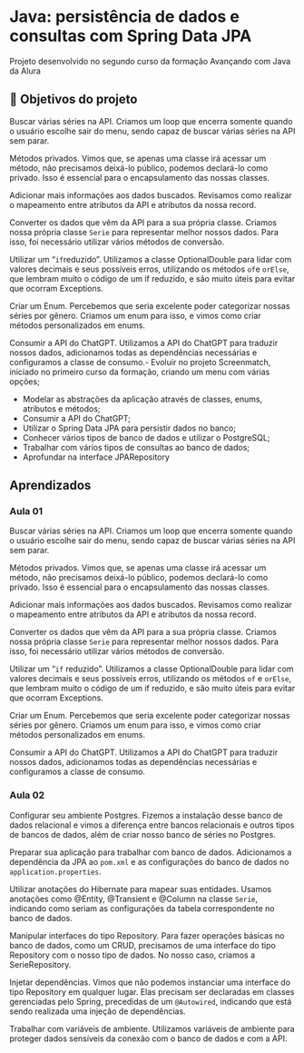 # Java: persistência de dados e consultas com Spring Data JPA

Projeto desenvolvido no segundo curso da formação Avançando com Java da Alura


## 🔨 Objetivos do projeto

Buscar várias séries na API. Criamos um loop que encerra somente quando o usuário escolhe sair do menu, sendo capaz de buscar várias séries na API sem parar.

Métodos privados. Vimos que, se apenas uma classe irá acessar um método, não precisamos deixá-lo público, podemos declará-lo como privado. Isso é essencial para o encapsulamento das nossas classes.

Adicionar mais informações aos dados buscados. Revisamos como realizar o mapeamento entre atributos da API e atributos da nossa record.

Converter os dados que vêm da API para a sua própria classe. Criamos nossa própria classe `Serie` para representar melhor nossos dados. Para isso, foi necessário utilizar vários métodos de conversão.

Utilizar um “`if`reduzido”. Utilizamos a classe OptionalDouble para lidar com valores decimais e seus possíveis erros, utilizando os métodos `of`e `orElse`, que lembram muito o código de um if reduzido, e são muito úteis para evitar que ocorram Exceptions.

Criar um Enum. Percebemos que seria excelente poder categorizar nossas séries por gênero. Criamos um enum para isso, e vimos como criar métodos personalizados em enums.

Consumir a API do ChatGPT. Utilizamos a API do ChatGPT para traduzir nossos dados, adicionamos todas as dependências necessárias e configuramos a classe de consumo.- Evoluir no projeto Screenmatch, iniciado no primeiro curso da formação, criando um menu com várias opções;
- Modelar as abstrações da aplicação através de classes, enums, atributos e métodos;
- Consumir a API do ChatGPT;
- Utilizar o Spring Data JPA para persistir dados no banco;
- Conhecer vários tipos de banco de dados e utilizar o PostgreSQL;
- Trabalhar com vários tipos de consultas ao banco de dados;
- Aprofundar na interface JPARepository

## Aprendizados

### Aula 01

Buscar várias séries na API. Criamos um loop que encerra somente quando o usuário escolhe sair do menu, sendo capaz de buscar várias séries na API sem parar.

Métodos privados. Vimos que, se apenas uma classe irá acessar um método, não precisamos deixá-lo público, podemos declará-lo como privado. Isso é essencial para o encapsulamento das nossas classes.

Adicionar mais informações aos dados buscados. Revisamos como realizar o mapeamento entre atributos da API e atributos da nossa record.

Converter os dados que vêm da API para a sua própria classe. Criamos nossa própria classe `Serie` para representar melhor nossos dados. Para isso, foi necessário utilizar vários métodos de conversão.

Utilizar um “`if` reduzido”. Utilizamos a classe OptionalDouble para lidar com valores decimais e seus possíveis erros, utilizando os métodos `of` e `orElse`, que lembram muito o código de um if reduzido, e são muito úteis para evitar que ocorram Exceptions.

Criar um Enum. Percebemos que seria excelente poder categorizar nossas séries por gênero. Criamos um enum para isso, e vimos como criar métodos personalizados em enums.

Consumir a API do ChatGPT. Utilizamos a API do ChatGPT para traduzir nossos dados, adicionamos todas as dependências necessárias e configuramos a classe de consumo.

### Aula 02

Configurar seu ambiente Postgres. Fizemos a instalação desse banco de dados relacional e vimos a diferença entre bancos relacionais e outros tipos de bancos de dados, além de criar nosso banco de séries no Postgres.

Preparar sua aplicação para trabalhar com banco de dados. Adicionamos a dependência da JPA ao `pom.xml` e as configurações do banco de dados no `application.properties`.

Utilizar anotações do Hibernate para mapear suas entidades. Usamos anotações como @Entity, @Transient e @Column na classe `Serie`, indicando como seriam as configurações da tabela correspondente no banco de dados.

Manipular interfaces do tipo Repository. Para fazer operações básicas no banco de dados, como um CRUD, precisamos de uma interface do tipo Repository com o nosso tipo de dados. No nosso caso, criamos a SerieRepository.

Injetar dependências. Vimos que não podemos instanciar uma interface do tipo Repository em qualquer lugar. Elas precisam ser declaradas em classes gerenciadas pelo Spring, precedidas de um `@Autowired`, indicando que está sendo realizada uma injeção de dependências.

Trabalhar com variáveis de ambiente. Utilizamos variáveis de ambiente para proteger dados sensíveis da conexão com o banco de dados e com a API.
